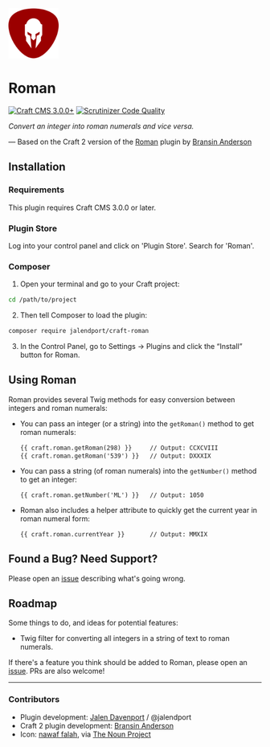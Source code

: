 <img src="src/icon.svg" alt="icon" width="100" height="100">

# Roman
[![Craft CMS 3.0.0+](https://img.shields.io/badge/Craft%20CMS-3.0.0%2B-red.svg)](https://craftcms.com/) [![Scrutinizer Code Quality](https://scrutinizer-ci.com/g/jalendport/craft-roman/badges/quality-score.png?b=master)](https://scrutinizer-ci.com/g/jalendport/craft-roman/?branch=master)

_Convert an integer into roman numerals and vice versa._

&mdash; Based on the Craft 2 version of the [Roman](https://github.com/bransinanderson/Craft-Roman) plugin by [Bransin Anderson](https://bransinanderson.com)

## Installation

### Requirements

This plugin requires Craft CMS 3.0.0 or later.

### Plugin Store

Log into your control panel and click on 'Plugin Store'. Search for 'Roman'.

### Composer

1. Open your terminal and go to your Craft project:

```bash
cd /path/to/project
```

2. Then tell Composer to load the plugin:

```bash
composer require jalendport/craft-roman
```

3. In the Control Panel, go to Settings → Plugins and click the “Install” button for Roman.

## Using Roman

Roman provides several Twig methods for easy conversion between integers and roman numerals:

- You can pass an integer (or a string) into the `getRoman()` method to get roman numerals:

      {{ craft.roman.getRoman(298) }}     // Output: CCXCVIII
      {{ craft.roman.getRoman('539') }}   // Output: DXXXIX

- You can pass a string (of roman numerals) into the `getNumber()` method to get an integer:

      {{ craft.roman.getNumber('ML') }}   // Output: 1050

- Roman also includes a helper attribute to quickly get the current year in roman numeral form:

      {{ craft.roman.currentYear }}       // Output: MMXIX

## Found a Bug? Need Support?

Please open an [issue](https://github.com/jalendport/craft-roman/issues) describing what's going wrong.

## Roadmap

Some things to do, and ideas for potential features:

* Twig filter for converting all integers in a string of text to roman numerals.

If there's a feature you think should be added to Roman, please open an [issue](https://github.com/jalendport/craft-roman/issues). PRs are also welcome!

* * *

### Contributors

 - Plugin development: [Jalen Davenport](dominion-designs.com) / @jalendport
 - Craft 2 plugin development: [Bransin Anderson](https://github.com/bransinanderson/Craft-Roman)
 - Icon: [nawaf falah](https://thenounproject.com/search/?q=roman%20helmet&i=1784074), via [The Noun Project](https://thenounproject.com)
